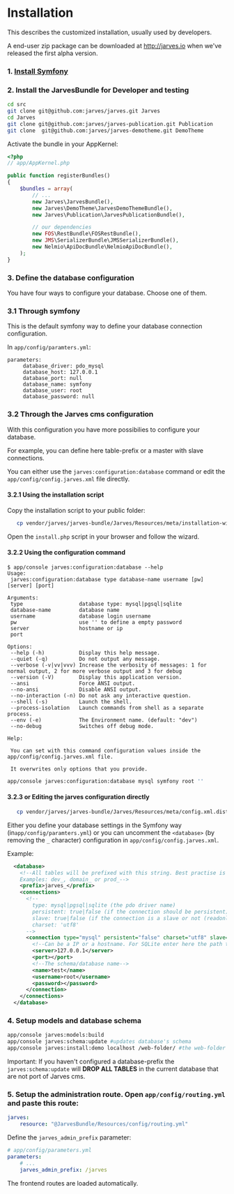 Installation
============

This describes the customized installation, usually used by developers.

A end-user zip package can be downloaded at http://jarves.io when we've released the first alpha version.

### 1. [Install Symfony](http://symfony.com/doc/current/book/installation.html)
### 2. Install the JarvesBundle for Developer and testing

```bash
cd src
git clone git@github.com:jarves/jarves.git Jarves
cd Jarves
git clone git@github.com:jarves/jarves-publication.git Publication
git clone  git@github.com:jarves/jarves-demotheme.git DemoTheme
```

Activate the bundle in your AppKernel:

```php
<?php
// app/AppKernel.php

public function registerBundles()
{
    $bundles = array(
        // ...
        new Jarves\JarvesBundle(),
        new Jarves\DemoTheme\JarvesDemoThemeBundle(),
        new Jarves\Publication\JarvesPublicationBundle(),

        // our dependencies
        new FOS\RestBundle\FOSRestBundle(),
        new JMS\SerializerBundle\JMSSerializerBundle(),
        new Nelmio\ApiDocBundle\NelmioApiDocBundle(),
    );
}
```

### 3. Define the database configuration

You have four ways to configure your database. Choose one of them.

### 3.1 Through symfony

This is the default symfony way to define your database connection configuration.

In `app/config/paramters.yml`:

```
parameters:
     database_driver: pdo_mysql
     database_host: 127.0.0.1
     database_port: null
     database_name: symfony
     database_user: root
     database_password: null
```

### 3.2 Through the Jarves cms configuration

With this configuration you have more possibilies to configure your database.

For example, you can define here table-prefix or a master with slave connections.

You can either use the `jarves:configuration:database` command or edit the `app/config/config.jarves.xml` file directly.

#### 3.2.1 Using the installation script

Copy the installation script to your public folder:

```bash
   cp vendor/jarves/jarves-bundle/Jarves/Resources/meta/installation-wizard.php.dist web/install.php
```

Open the `install.php` script in your browser and follow the wizard.

#### 3.2.2 Using the configuration command

```
$ app/console jarves:configuration:database --help
Usage:
 jarves:configuration:database type database-name username [pw] [server] [port]

Arguments:
 type                  database type: mysql|pgsql|sqlite
 database-name         database name
 username              database login username
 pw                    use '' to define a empty password
 server                hostname or ip
 port

Options:
 --help (-h)           Display this help message.
 --quiet (-q)          Do not output any message.
 --verbose (-v|vv|vvv) Increase the verbosity of messages: 1 for normal output, 2 for more verbose output and 3 for debug
 --version (-V)        Display this application version.
 --ansi                Force ANSI output.
 --no-ansi             Disable ANSI output.
 --no-interaction (-n) Do not ask any interactive question.
 --shell (-s)          Launch the shell.
 --process-isolation   Launch commands from shell as a separate process.
 --env (-e)            The Environment name. (default: "dev")
 --no-debug            Switches off debug mode.

Help:

 You can set with this command configuration values inside the app/config/config.jarves.xml file.

 It overwrites only options that you provide.
```

```bash
app/console jarves:configuration:database mysql symfony root ''
```

#### 3.2.3 or Editing the jarves configuration directly

```bash
   cp vendor/jarves/jarves-bundle/Jarves/Resources/meta/config.xml.dist app/config/config.jarves.xml
```

   Either you define your database settings in the Symfony way (in`app/config/paramters.yml`) or
   you can uncomment the `<database>` (by removing the `_` character) configuration in `app/config/config.jarves.xml`.

   Example:

```xml
  <database>
    <!--All tables will be prefixed with this string. Best practise is to suffix it with a underscore.
    Examples: dev_, domain_ or prod_-->
    <prefix>jarves_</prefix>
    <connections>
      <!--
        type: mysql|pgsql|sqlite (the pdo driver name)
        persistent: true|false (if the connection should be persistent)
        slave: true|false (if the connection is a slave or not (readonly or not))
        charset: 'utf8'
      -->
      <connection type="mysql" persistent="false" charset="utf8" slave="false">
        <!--Can be a IP or a hostname. For SQLite enter here the path to the file.-->
        <server>127.0.0.1</server>
        <port></port>
        <!--The schema/database name-->
        <name>test</name>
        <username>root</username>
        <password></password>
      </connection>
    </connections>
  </database>
```

### 4. Setup models and database schema

```bash
app/console jarves:models:build
app/console jarves:schema:update #updates database's schema
app/console jarves:install:demo localhost /web-folder/ #the web-folder is usually just /
```

Important: If you haven't configured a database-prefix the `jarves:schema:update` will **DROP ALL TABLES** in the current
database that are not port of Jarves cms.

### 5. Setup the administration route. Open `app/config/routing.yml` and paste this route:

```yaml
jarves:
    resource: "@JarvesBundle/Resources/config/routing.yml"
```

Define the `jarves_admin_prefix` parameter:

```yaml
# app/config/parameters.yml
parameters:
    # ...
    jarves_admin_prefix: /jarves
```



The frontend routes are loaded automatically.
